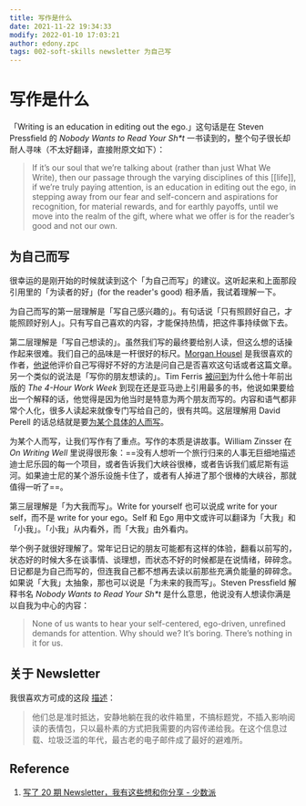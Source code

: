 ```yaml
---
title: 写作是什么
date: 2021-11-22 19:34:33
modify: 2022-01-10 17:03:21
author: edony.zpc
tags: 002-soft-skills newsletter 为自己写
---
```

# 写作是什么

「Writing is an education in editing out the ego.」这句话是在 Steven Pressfield 的 _Nobody Wants to Read Your Sh*t_ 一书读到的，整个句子很长却耐人寻味（不太好翻译，直接附原文如下）：

> If it’s our soul that we’re talking about (rather than just What We Write), then our passage through the varying disciplines of this [[life]], if we’re truly paying attention, is an education in editing out the ego, in stepping away from our fear and self-concern and aspirations for recognition, for material rewards, and for earthly payoffs, until we move into the realm of the gift, where what we offer is for the reader’s good and not our own.

## 为自己而写
很幸运的是刚开始的时候就读到这个「为自己而写」的建议。这听起来和上面那段引用里的「为读者的好」(for the reader's good) 相矛盾，我试着理解一下。

为自己而写的第一层理解是「写自己感兴趣的」。有句话说「只有照顾好自己，才能照顾好别人」。只有写自己喜欢的内容，才能保持热情，把这件事持续做下去。

第二层理解是「写自己想读的」。虽然我们写的最终要给别人读，但这么想的话操作起来很难。我们自己的品味是一杆很好的标尺。[Morgan Housel](http://www.morganhousel.com/) 是我很喜欢的作者，[他说](https://perell.com/podcast/morgan-housel-writing-for-the-internet/)他评价自己写得好不好的方法是问自己是否喜欢这句话或者这篇文章。另一个类似的说法是「写你的朋友想读的」。Tim Ferris [被问到](https://tim.blog/2018/02/06/the-tim-ferriss-show-transcripts-the-4-hour-workweek-revisited/)为什么他十年前出版的 _The 4-Hour Work Week_ 到现在还是亚马逊上引用最多的书，他说如果要给出一个解释的话，他觉得是因为他当时是特意为两个朋友而写的。内容和语气都非常个人化，很多人读起来就像专门写给自己的，很有共鸣。这层理解用 David Perell 的话总结就是要[为某个具体的人而写](https://perell.com/note/write-for-yourself/)。

为某个人而写，让我们写作有了重点。写作的本质是讲故事。William Zinsser 在 _On Writing Well_ 里说得很形象：==没有人想听一个旅行归来的人事无巨细地描述迪士尼乐园的每一个项目，或者告诉我们大峡谷很棒，或者告诉我们威尼斯有运河。如果迪士尼的某个游乐设施卡住了，或者有人掉进了那个很棒的大峡谷，那就值得一听了==。

第三层理解是「为大我而写」。Write for yourself 也可以说成 write for your self，而不是 write for your ego。Self 和 Ego 用中文或许可以翻译为「大我」和「小我」。「小我」从内看外，而「大我」由外看内。

举个例子就很好理解了。常年记日记的朋友可能都有这样的体验，翻看以前写的，状态好的时候大多在谈事情、谈理想，而状态不好的时候都是在说情绪，碎碎念。日记都是为自己而写的，但连我自己都不想再去读以前那些充满负能量的碎碎念。如果说「大我」太抽象，那也可以说是「为未来的我而写」。Steven Pressfield 解释书名 _Nobody Wants to Read Your Sh*t_ 是什么意思，他说没有人想读你满是以自我为中心的内容：

> None of us wants to hear your self-centered, ego-driven, unrefined demands for attention. Why should we? It’s boring. There’s nothing in it for us.

## 关于 Newsletter
我很喜欢方可成的这段 [描述](https://newslab2020.github.io/Collection/%E5%AA%92%E4%BD%93%E9%A3%9F%E8%B0%B1/%5B%E6%96%B0%E9%97%BB%E5%AE%9E%E9%AA%8C%E5%AE%A4%5D%20-%202017-05-10%20%E6%8A%8A%E4%BD%A0%E7%9A%84%E9%82%AE%E7%AE%B1%E8%B0%83%E6%95%99%E6%88%90%E6%9C%80%E5%A5%BD%E7%9A%84%E6%96%B0%E9%97%BB%E9%98%85%E8%AF%BB%E5%99%A8%EF%BD%9C%E5%AA%92%E4%BD%93%E9%A3%9F%E8%B0%B107.html)：

> 他们总是准时抵达，安静地躺在我的收件箱里，不搞标题党，不插入影响阅读的表情包，只以最朴素的方式把我需要的内容传递给我。在这个信息过载、垃圾泛滥的年代，最古老的电子邮件成了最好的避难所。

## Reference
1. [写了 20 期 Newsletter，我有这些想和你分享 - 少数派](https://sspai.com/post/69882)
